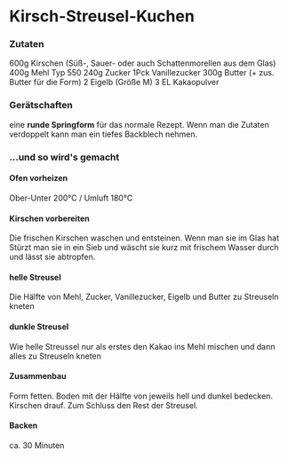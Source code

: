 # Kirsch-Streusel-Kuchen

### Zutaten

600g Kirschen (Süß-, Sauer- oder auch Schattenmorellen aus dem Glas)
400g Mehl Typ 550
240g Zucker
1Pck Vanillezucker
300g Butter (+ zus. Butter für die Form)
2 Eigelb (Größe M)
3 EL Kakaopulver

### Gerätschaften

eine **runde Springform** für das normale Rezept. Wenn man die Zutaten verdoppelt kann man ein tiefes Backblech nehmen.

### …und so wird's gemacht

#### Ofen vorheizen
Ober-Unter 200°C / Umluft 180°C

#### Kirschen vorbereiten
Die frischen Kirschen waschen und entsteinen. Wenn man sie im Glas hat Stürzt man sie in ein Sieb und wäscht sie kurz mit frischem Wasser durch und lässt sie abtropfen.

#### helle Streusel
Die Hälfte von Mehl, Zucker, Vanillezucker, Eigelb und Butter zu Streuseln kneten

#### dunkle Streusel
Wie helle Streussel nur als erstes den Kakao ins Mehl mischen und dann alles zu Streuseln kneten

#### Zusammenbau
Form fetten. Boden mit der Hälfte von jeweils hell und dunkel bedecken. Kirschen drauf. Zum Schluss den Rest der Streusel. 

#### Backen
ca. 30 Minuten